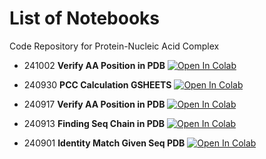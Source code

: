 # List of Notebooks
Code Repository for Protein-Nucleic Acid Complex

- 241002 **Verify AA Position in PDB** <a href="https://colab.research.google.com/github/paulshamrat/PNA/blob/main/241002-VERIFY-AA-POSITION-IN-PDB.IPYNB" target="_blank"><img src="https://colab.research.google.com/assets/colab-badge.svg" alt="Open In Colab"></a>

- 240930 **PCC Calculation GSHEETS** <a href="https://colab.research.google.com/github/paulshamrat/PNA/blob/main/240930-PCC-CALCULATION-GSHEETS.IPYNB" target="_blank"><img src="https://colab.research.google.com/assets/colab-badge.svg" alt="Open In Colab"></a>

- 240917 **Verify AA Position in PDB** <a href="https://colab.research.google.com/github/paulshamrat/PNA/blob/main/240917-VERIFY-AA-POSITION-IN-PDB.IPYNB" target="_blank"><img src="https://colab.research.google.com/assets/colab-badge.svg" alt="Open In Colab"></a>

- 240913 **Finding Seq Chain in PDB** <a href="https://colab.research.google.com/github/paulshamrat/PNA/blob/main/240913-finding-seq-chain-in-pdb.ipynb" target="_blank"><img src="https://colab.research.google.com/assets/colab-badge.svg" alt="Open In Colab"></a>

- 240901 **Identity Match Given Seq PDB** <a href="https://colab.research.google.com/github/paulshamrat/PNA/blob/main/240901-identity-match-given-seq-pdb.ipynb" target="_blank"><img src="https://colab.research.google.com/assets/colab-badge.svg" alt="Open In Colab"></a>
